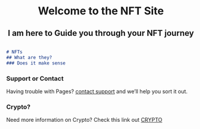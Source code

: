 <h1 align="center">Welcome to the NFT Site</h1>
<h2 align="center">I am here to Guide you through your NFT journey</h2>

```markdown

# NFTs 
## What are they?
### Does it make sense

```
### Support or Contact

Having trouble with Pages? [contact support](https://mgnts-crypto-club.github.io/contact-us/) and we’ll help you sort it out.

### Crypto?

Need more information on Crypto? Check this link out [CRYPTO](https://mgnts-crypto-club.github.io/) 